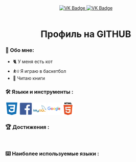 <div id="badges" align="center">
  <a href="https://vk.com/shiiiiishxx">
    <img src = "https://img.shields.io/badge/VK-blue?style=for-the-badge&logo=VK&logoColor=white" alt="VK Badge"/>
  </a>

  <a href= "https://mail.google.com/mail/u/1/#inbox">
    <img src = "https://img.shields.io/badge/EMAIL-red?style=for-the-badge&logo=Gmail&logoColor=white" alt="VK Badge"/>
  </a>
</div>

<div id="viewprof" align="center" >
  <img src="https://github.com/ShashelovaM/?username=rompersstomper&style=flat-square&color=blue" alt=""/> 
</div>

<div id="heythere" align="center"> 
    <h1> Профиль на GITHUB </h1> 
</div>

### :hedgehog: Обо мне:
- :cat2: У меня есть кот
- :basketball_woman: Я играю в баскетбол
- :open_book: Читаю книги

### :hammer_and_wrench: Языки и инструменты :

<div>
  <img src="https://github.com/devicons/devicon/blob/master/icons/css3/css3-plain.svg" width="40" height="40"/>
  <img src="https://github.com/devicons/devicon/blob/master/icons/facebook/facebook-original.svg" width="40" height="40"/>
  <img src="https://github.com/devicons/devicon/blob/master/icons/mysql/mysql-original-wordmark.svg" width="40" height="40"/>
  <img src="https://github.com/devicons/devicon/blob/master/icons/google/google-original-wordmark.svg" width="40" height="40"/>
  <img src="https://github.com/devicons/devicon/blob/master/icons/html5/html5-original-wordmark.svg" width="40" height="40"/>
</div>

### :trophy: Достижения :

<div>
  <img src="https://github-profile-trophy.vercel.app/?username=Shashelovam" alt=""/>
</div>

### :keyboard: Наиболее используемые языки :

<div>
<img src="https://github-readme-stats.vercel.app/api/top-langs/?username=ShashelovaM" alt=""/>
</div>

